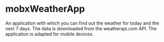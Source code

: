 # mobxWeatherApp

An application with which you can find out the weather for today and the next 7 days. The data is downloaded from the weatherapi.com API. The application is adapted for mobile devices.